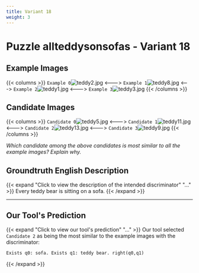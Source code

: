 ```yaml
---
title: Variant 18
weight: 3
---
```


# Puzzle allteddysonsofas - Variant 18

## Example Images
{{< columns >}}
`Example 0`![teddy2.jpg](/natscene-data/images/teddy2.jpg)
<--->
`Example 1`![teddy8.jpg](/natscene-data/images/teddy8.jpg)
<--->
`Example 2`![teddy1.jpg](/natscene-data/images/teddy1.jpg)
<--->
`Example 3`![teddy3.jpg](/natscene-data/images/teddy3.jpg)
{{< /columns >}}

## Candidate Images
{{< columns >}}
`Candidate 0`![teddy5.jpg](/natscene-data/images/teddy5.jpg)
<--->
`Candidate 1`![teddy11.jpg](/natscene-data/images/teddy11.jpg)
<--->
`Candidate 2`![teddy13.jpg](/natscene-data/images/teddy13.jpg)
<--->
`Candidate 3`![teddy9.jpg](/natscene-data/images/teddy9.jpg)
{{< /columns >}}

*Which candidate among the above candidates is most similar to all the example images? Explain why.*

## Groundtruth English Description

{{< expand "Click to view the description of the intended discriminator" "..." >}}
Every teddy bear is sitting on a sofa.
{{< /expand >}}

---



## Our Tool's Prediction

{{< expand "Click to view our tool's prediction" "..." >}}
Our tool selected `Candidate 2` as being the most similar to the example images with the discriminator:
```plaintext
Exists q0: sofa. Exists q1: teddy bear. right(q0,q1)
```
{{< /expand >}}
